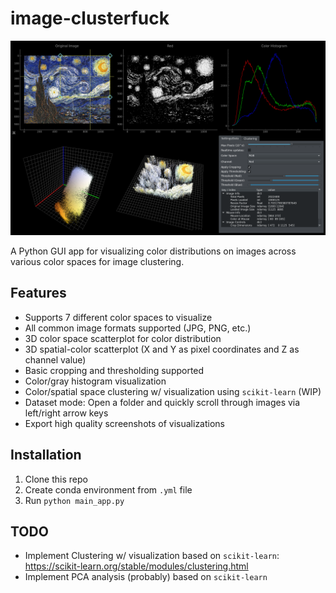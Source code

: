 # image-clusterfuck
![Image analysis of Starry Night Sky](github-images/example-view.png "Image analysis of Starry Night Sky")

A Python GUI app for visualizing color distributions on images across various color spaces for image clustering.

## Features
* Supports 7 different color spaces to visualize
* All common image formats supported (JPG, PNG, etc.)
* 3D color space scatterplot for color distribution
* 3D spatial-color scatterplot (X and Y as pixel coordinates and Z as channel value)
* Basic cropping and thresholding supported
* Color/gray histogram visualization
* Color/spatial space clustering w/ visualization using `scikit-learn` (WIP)
* Dataset mode: Open a folder and quickly scroll through images via left/right arrow keys
* Export high quality screenshots of visualizations

## Installation
1. Clone this repo
2. Create conda environment from `.yml` file
3. Run `python main_app.py`

## TODO
* Implement Clustering w/ visualization based on `scikit-learn`: https://scikit-learn.org/stable/modules/clustering.html
* Implement PCA analysis (probably) based on `scikit-learn`
